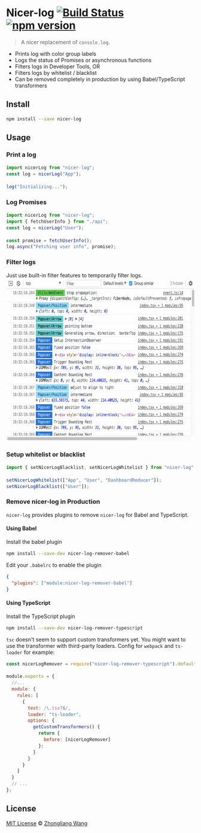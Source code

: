 # Nicer-log [![Build Status](https://travis-ci.org/Cryrivers/nicer-log.svg?branch=master)](https://travis-ci.org/Cryrivers/nicer-log) [![npm version](https://badge.fury.io/js/nicer-log.svg)](https://badge.fury.io/js/nicer-log)

> A nicer replacement of `console.log`.

- Prints log with color group labels
- Logs the status of Promises or asynchronous functions
- Filters logs in Developer Tools, OR
- Filters logs by whitelist / blacklist
- Can be removed completely in production by using Babel/TypeScript transformers

## Install

```sh
npm install --save nicer-log
```

## Usage

### Print a log

```js
import nicerLog from "nicer-log";
const log = nicerLog("App");

log("Initializing...");
```

### Log Promises

```js
import nicerLog from "nicer-log";
import { fetchUserInfo } from "./api";
const log = nicerLog("User");

const promise = fetchUserInfo();
log.async("Fetching user info", promise);
```

### Filter logs

Just use built-in filter features to temporarily filter logs.
<br /><img src="https://raw.githubusercontent.com/Cryrivers/nicer-log/master/media/filter.gif" width="689" height="434">

### Setup whitelist or blacklist

```js
import { setNicerLogBlacklist, setNicerLogWhitelist } from "nicer-log";

setNicerLogWhitelist(["App", "User", "DashboardReducer"]);
setNicerLogBlacklist(["User"]);
```

### Remove nicer-log in Production

`nicer-log` provides plugins to remove `nicer-log` for Babel and TypeScript.

#### Using Babel

Install the babel plugin

```sh
npm install --save-dev nicer-log-remover-babel
```

Edit your `.babelrc` to enable the plugin

```json
{
  "plugins": ["module:nicer-log-remover-babel"]
}
```

#### Using TypeScript

Install the TypeScript plugin

```sh
npm install --save-dev nicer-log-remover-typescript
```

`tsc` doesn't seem to support custom transformers yet. You might want to use the transformer with third-party loaders. Config for `webpack` and `ts-loader` for example:

```js
const nicerLogRemover = require("nicer-log-remover-typescript").default;

module.exports = {
  //...
  module: {
    rules: [
      {
        test: /\.tsx?$/,
        loader: "ts-loader",
        options: {
          getCustomTransformers() {
            return {
              before: [nicerLogRemover]
            };
          }
        }
      }
    ]
  }
  // ...
};
```

## License

[MIT License](LICENSE.md) © [Zhongliang Wang](https://cryrivers.com)
